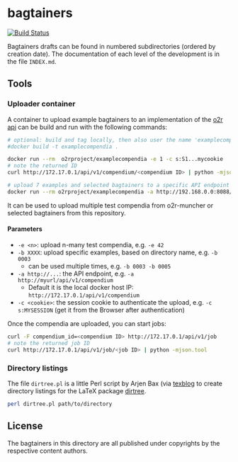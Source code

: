 # bagtainers

[![Build Status](https://travis-ci.org/o2r-project/bagtainers.svg?branch=master)](https://travis-ci.org/o2r-project/bagtainers)

Bagtainers drafts can be found in numbered subdirectories (ordered by creation date). The documentation of each level of the development is  in the file `INDEX.md`.

## Tools

### Uploader container

A container to upload example bagtainers to an implementation of the [o2r api](http://o2r.info/o2r-web-api) can be build and run with the following commands:

```bash
# optional: build and tag locally, then also user the name 'examplecompendia' below
#docker build -t examplecompendia .

docker run --rm  o2rproject/examplecompendia -e 1 -c s:S1...mycookie
# note the returned ID
curl http://172.17.0.1/api/v1/compendium/<compendium ID> | python -mjson.tool

# upload 7 examples and selected bagtainers to a specific API endpoint with authentication cookie
docker run --rm o2rproject/examplecompendia -a http://192.168.0.0:8088/api/v1/compendium -c s:S1...mycookie -e 7 -b 0003 -b 0004 -b 0005
```

It can be used to upload multiple test compendia from o2r-muncher or selected bagtainers from this repository.

#### Parameters

- `-e <n>`: upload n-many test compendia, e.g. `-e 42`
- `-b XXXX`: upload specific examples, based on directory name, e.g. `-b 0003`
  - can be used multiple times, e.g. `-b 0003 -b 0005`
- `-a http://...`: the API endpoint, e.g. `-a http://myurl/api/v1/compendium`
  - Default it is the local docker host IP: `http://172.17.0.1/api/v1/compendium`
- `-c <cookie>`: the session cookie to authenticate the upload, e.g. `-c s:MYSESSION` (get it from the Browser after authentication)

Once the compendia are uploaded, you can start jobs:

```bash
curl -F compendium_id=<compendium ID> http://172.17.0.1/api/v1/job
# note the returned job ID
curl http://172.17.0.1/api/v1/job/<job ID> | python -mjson.tool
```

### Directory listings

The file `dirtree.pl` is a little Perl script by Arjen Bax (via [texblog](http://texblog.org/2012/08/07/semi-automatic-directory-tree-in-latex/#comment-5396) to create directory listings for the LaTeX package [dirtree](http://tug.ctan.org/macros/generic/dirtree/).

```bash
perl dirtree.pl path/to/directory
```

## License

The bagtainers in this directory are all published under copyrights by the respective content authors.
